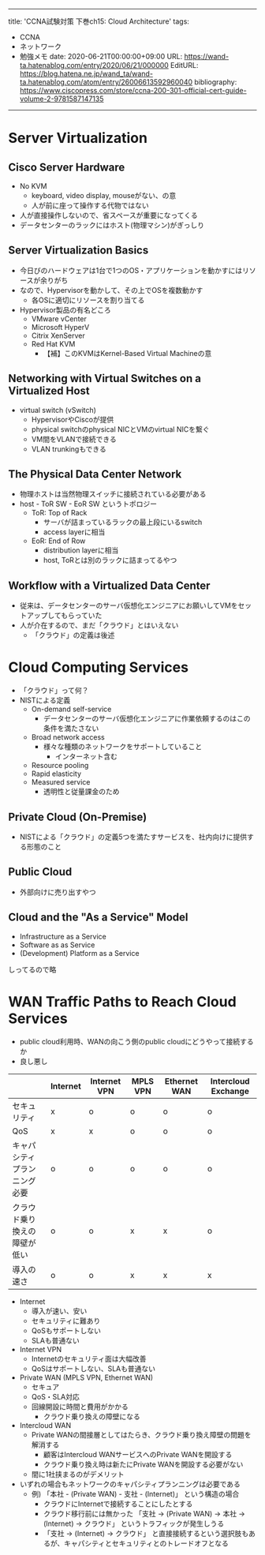 ---
title: 'CCNA試験対策 下巻ch15: Cloud Architecture'
tags:
- CCNA
- ネットワーク
- 勉強メモ
date: 2020-06-21T00:00:00+09:00
URL: https://wand-ta.hatenablog.com/entry/2020/06/21/000000
EditURL: https://blog.hatena.ne.jp/wand_ta/wand-ta.hatenablog.com/atom/entry/26006613592960040
bibliography: https://www.ciscopress.com/store/ccna-200-301-official-cert-guide-volume-2-9781587147135
-------------------------------------


# Server Virtualization #

## Cisco Server Hardware ##

- No KVM
  - keyboard, video display, mouseがない、の意
  - 人が前に座って操作する代物ではない
- 人が直接操作しないので、省スペースが重要になってくる
- データセンターのラックにはホスト(物理マシン)がぎっしり


## Server Virtualization Basics ##

- 今日びのハードウェアは1台で1つのOS・アプリケーションを動かすにはリソースが余りがち
- なので、Hypervisorを動かして、その上でOSを複数動かす
  - 各OSに適切にリソースを割り当てる
- Hypervisor製品の有名どころ
  - VMware vCenter
  - Microsoft HyperV
  - Citrix XenServer
  - Red Hat KVM
    - 【補】このKVMはKernel-Based Virtual Machineの意

## Networking with Virtual Switches on a Virtualized Host ##

- virtual switch (vSwitch)
  - HypervisorやCiscoが提供
  - physical switchのphysical NICとVMのvirtual NICを繋ぐ
  - VM間をVLANで接続できる
  - VLAN trunkingもできる

## The Physical Data Center Network ##

- 物理ホストは当然物理スイッチに接続されている必要がある
- host - ToR SW - EoR SW というトポロジー
  - ToR: Top of Rack
    - サーバが詰まっているラックの最上段にいるswitch
    - access layerに相当
  - EoR: End of Row
    - distribution layerに相当
    - host, ToRとは別のラックに詰まってるやつ


## Workflow with a Virtualized Data Center ##

- 従来は、データセンターのサーバ仮想化エンジニアにお願いしてVMをセットアップしてもらっていた
- 人が介在するので、まだ「クラウド」とはいえない
  - 「クラウド」の定義は後述

# Cloud Computing Services #

- 「クラウド」って何？
- NISTによる定義
  - On-demand self-service
    - データセンターのサーバ仮想化エンジニアに作業依頼するのはこの条件を満たさない
  - Broad network access
    - 様々な種類のネットワークをサポートしていること
      - インターネット含む
  - Resource pooling
  - Rapid elasticity
  - Measured service
    - 透明性と従量課金のため


## Private Cloud (On-Premise) ##

- NISTによる「クラウド」の定義5つを満たすサービスを、社内向けに提供する形態のこと

## Public Cloud ##

- 外部向けに売り出すやつ

## Cloud and the "As a Service" Model ##

- Infrastructure as a Service
- Software as as Service
- (Development) Platform as a Service

しってるので略


# WAN Traffic Paths to Reach Cloud Services #

- public cloud利用時、WANの向こう側のpublic cloudにどうやって接続するか
- 良し悪し

|                              | Internet | Internet VPN | MPLS VPN | Ethernet WAN | Intercloud Exchange |
|------------------------------|----------|--------------|----------|--------------|---------------------|
| セキュリティ                 | x        | o            | o        | o            | o                   |
| QoS                          | x        | x            | o        | o            | o                   |
| キャパシティプランニング必要 | o        | o            | o        | o            | o                   |
| クラウド乗り換えの障壁が低い | o        | o            | x        | x            | o                   |
| 導入の速さ                   | o        | o            | x        | x            | x                   |


- Internet
  - 導入が速い、安い
  - セキュリティに難あり
  - QoSもサポートしない
  - SLAも普通ない
- Internet VPN
  - Internetのセキュリティ面は大幅改善
  - QoSはサポートしない、SLAも普通ない
- Private WAN (MPLS VPN, Ethernet WAN)
  - セキュア
  - QoS・SLA対応
  - 回線開設に時間と費用がかかる
    - クラウド乗り換えの障壁になる
- Intercloud WAN
  - Private WANの間接層としてはたらき、クラウド乗り換え障壁の問題を解消する
    - 顧客はIntercloud WANサービスへのPrivate WANを開設する
    - クラウド乗り換え時は新たにPrivate WANを開設する必要がない
  - 間に1社挟まるのがデメリット
- いずれの場合もネットワークのキャパシティプランニングは必要である
  - 例) 「本社 - (Private WAN) - 支社 - (Internet)」 という構造の場合
    - クラウドにInternetで接続することにしたとする
    - クラウド移行前には無かった 「支社 -> (Private WAN) -> 本社 -> (Internet) -> クラウド」 というトラフィックが発生しうる
    - 「支社 -> (Internet) -> クラウド」 と直接接続するという選択肢もあるが、キャパシティとセキュリティとのトレードオフとなる
